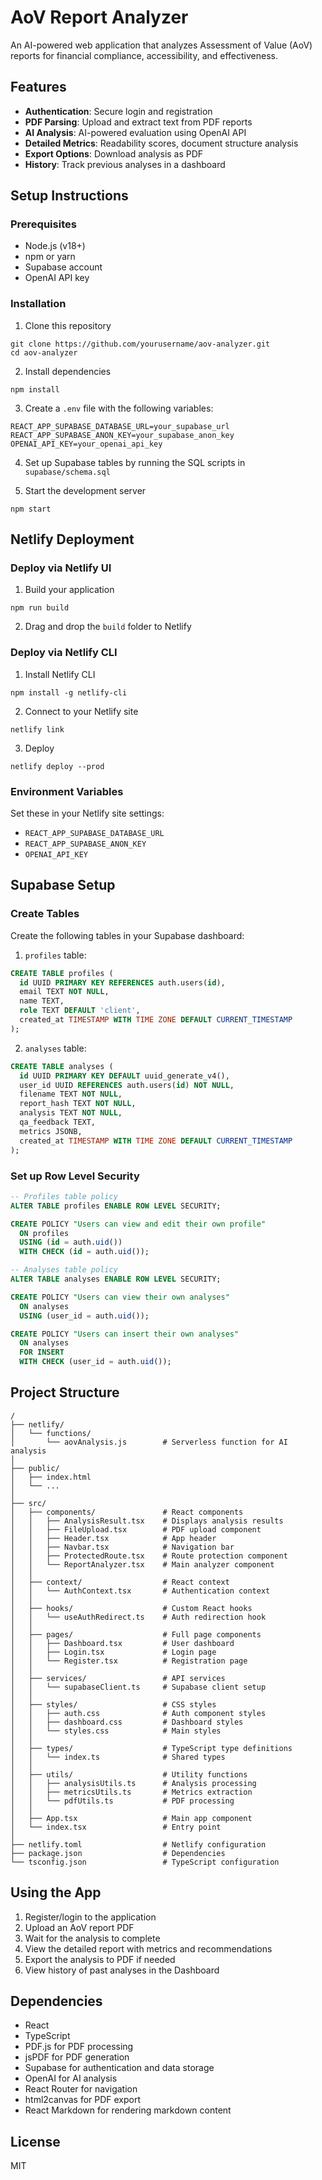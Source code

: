 # AoV Report Analyzer

An AI-powered web application that analyzes Assessment of Value (AoV) reports for financial compliance, accessibility, and effectiveness.

## Features

- **Authentication**: Secure login and registration
- **PDF Parsing**: Upload and extract text from PDF reports
- **AI Analysis**: AI-powered evaluation using OpenAI API
- **Detailed Metrics**: Readability scores, document structure analysis
- **Export Options**: Download analysis as PDF
- **History**: Track previous analyses in a dashboard

## Setup Instructions

### Prerequisites

- Node.js (v18+)
- npm or yarn
- Supabase account
- OpenAI API key

### Installation

1. Clone this repository
```
git clone https://github.com/yourusername/aov-analyzer.git
cd aov-analyzer
```

2. Install dependencies
```
npm install
```

3. Create a `.env` file with the following variables:
```
REACT_APP_SUPABASE_DATABASE_URL=your_supabase_url
REACT_APP_SUPABASE_ANON_KEY=your_supabase_anon_key
OPENAI_API_KEY=your_openai_api_key
```

4. Set up Supabase tables by running the SQL scripts in `supabase/schema.sql`

5. Start the development server
```
npm start
```

## Netlify Deployment

### Deploy via Netlify UI

1. Build your application
```
npm run build
```

2. Drag and drop the `build` folder to Netlify

### Deploy via Netlify CLI

1. Install Netlify CLI
```
npm install -g netlify-cli
```

2. Connect to your Netlify site
```
netlify link
```

3. Deploy
```
netlify deploy --prod
```

### Environment Variables

Set these in your Netlify site settings:

- `REACT_APP_SUPABASE_DATABASE_URL`
- `REACT_APP_SUPABASE_ANON_KEY`
- `OPENAI_API_KEY`

## Supabase Setup

### Create Tables

Create the following tables in your Supabase dashboard:

1. `profiles` table:
```sql
CREATE TABLE profiles (
  id UUID PRIMARY KEY REFERENCES auth.users(id),
  email TEXT NOT NULL,
  name TEXT,
  role TEXT DEFAULT 'client',
  created_at TIMESTAMP WITH TIME ZONE DEFAULT CURRENT_TIMESTAMP
);
```

2. `analyses` table:
```sql
CREATE TABLE analyses (
  id UUID PRIMARY KEY DEFAULT uuid_generate_v4(),
  user_id UUID REFERENCES auth.users(id) NOT NULL,
  filename TEXT NOT NULL,
  report_hash TEXT NOT NULL,
  analysis TEXT NOT NULL,
  qa_feedback TEXT,
  metrics JSONB,
  created_at TIMESTAMP WITH TIME ZONE DEFAULT CURRENT_TIMESTAMP
);
```

### Set up Row Level Security

```sql
-- Profiles table policy
ALTER TABLE profiles ENABLE ROW LEVEL SECURITY;

CREATE POLICY "Users can view and edit their own profile"
  ON profiles
  USING (id = auth.uid())
  WITH CHECK (id = auth.uid());

-- Analyses table policy
ALTER TABLE analyses ENABLE ROW LEVEL SECURITY;

CREATE POLICY "Users can view their own analyses"
  ON analyses
  USING (user_id = auth.uid());

CREATE POLICY "Users can insert their own analyses"
  ON analyses
  FOR INSERT
  WITH CHECK (user_id = auth.uid());
```

## Project Structure

```
/
├── netlify/
│   └── functions/
│       └── aovAnalysis.js        # Serverless function for AI analysis
│
├── public/
│   ├── index.html
│   └── ...
│
├── src/
│   ├── components/               # React components
│   │   ├── AnalysisResult.tsx    # Displays analysis results
│   │   ├── FileUpload.tsx        # PDF upload component
│   │   ├── Header.tsx            # App header
│   │   ├── Navbar.tsx            # Navigation bar
│   │   ├── ProtectedRoute.tsx    # Route protection component
│   │   └── ReportAnalyzer.tsx    # Main analyzer component
│   │
│   ├── context/                  # React context
│   │   └── AuthContext.tsx       # Authentication context
│   │
│   ├── hooks/                    # Custom React hooks
│   │   └── useAuthRedirect.ts    # Auth redirection hook
│   │
│   ├── pages/                    # Full page components
│   │   ├── Dashboard.tsx         # User dashboard
│   │   ├── Login.tsx             # Login page
│   │   └── Register.tsx          # Registration page
│   │
│   ├── services/                 # API services
│   │   └── supabaseClient.ts     # Supabase client setup
│   │
│   ├── styles/                   # CSS styles
│   │   ├── auth.css              # Auth component styles
│   │   ├── dashboard.css         # Dashboard styles
│   │   └── styles.css            # Main styles
│   │
│   ├── types/                    # TypeScript type definitions
│   │   └── index.ts              # Shared types
│   │
│   ├── utils/                    # Utility functions
│   │   ├── analysisUtils.ts      # Analysis processing
│   │   ├── metricsUtils.ts       # Metrics extraction
│   │   └── pdfUtils.ts           # PDF processing
│   │
│   ├── App.tsx                   # Main app component
│   └── index.tsx                 # Entry point
│
├── netlify.toml                  # Netlify configuration
├── package.json                  # Dependencies
└── tsconfig.json                 # TypeScript configuration
```

## Using the App

1. Register/login to the application
2. Upload an AoV report PDF
3. Wait for the analysis to complete
4. View the detailed report with metrics and recommendations
5. Export the analysis to PDF if needed
6. View history of past analyses in the Dashboard

## Dependencies

- React
- TypeScript
- PDF.js for PDF processing
- jsPDF for PDF generation
- Supabase for authentication and data storage
- OpenAI for AI analysis
- React Router for navigation
- html2canvas for PDF export
- React Markdown for rendering markdown content

## License

MIT